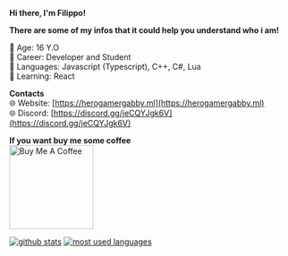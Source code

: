 **Hi there, I'm Filippo!**<br>

**There are some of my infos that it could help you understand who i am!**<br>

🎂 Age: 16 Y.O<br>
🔧 Career: Developer and Student<br>
📝 Languages: Javascript (Typescript), C++, C#, Lua<br>
📖 Learning: React <br>

**Contacts**<br>
🌐 Website: [https://herogamergabby.ml](https://herogamergabby.ml)<br>
🌐 Discord: [https://discord.gg/jeCQYJgk6V](https://discord.gg/jeCQYJgk6V)<br>

**If you want buy me some coffee**<br>
<a href="https://www.buymeacoffee.com/FilippoHero" target="_blank"><img src="https://cdn.buymeacoffee.com/buttons/v2/default-red.png" alt="Buy Me A Coffee" width="150" ></a>

[![github stats](https://github-readme-stats.vercel.app/api?username=itzheropvp&show_icons=true&title_color=fff&icon_color=79ff97&text_color=9f9f9f&bg_color=151515&count_private=true)](https://github.com/Matt0550)
[![most used languages](https://github-readme-stats.vercel.app/api/top-langs/?username=itzheropvp&layout=compact&show_icons=true&title_color=fff&icon_color=79ff97&text_color=9f9f9f&bg_color=151515&count_private=true&langs_count=6)](https://github.com/itzheropvp)
